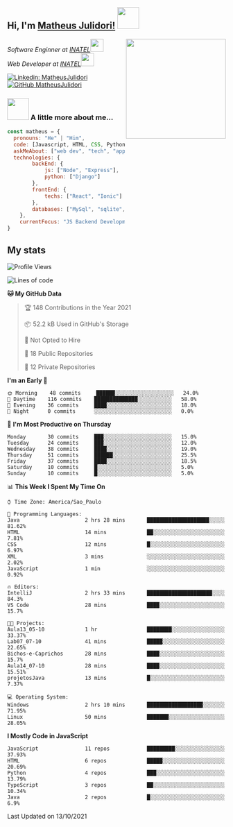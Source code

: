 <h2> Hi, I'm <a href="https://matheusjulidori.github.io" target="_blank">Matheus Julidori!</a> <img src="https://media.giphy.com/media/12oufCB0MyZ1Go/giphy.gif" width="50"></h2>
<img align='right' src="https://media.giphy.com/media/M9gbBd9nbDrOTu1Mqx/giphy.gif" width="230">
<p><em>Software Enginner at <a href="http://www.inatel.br" target="_blank">INATEL</a><img src="https://media.giphy.com/media/fYSnHlufseco8Fh93Z/giphy.gif" width="30"></br>
  Web Developer at <a href="http://www.inatel.br" target="_blank">INATEL</a><img src="https://media.giphy.com/media/WUlplcMpOCEmTGBtBW/giphy.gif" width="30"> 
</em></p>

[![Linkedin: MatheusJulidori](https://img.shields.io/badge/-MatheusJulidori-blue?style=flat-square&logo=Linkedin&logoColor=white&link=https://www.linkedin.com/in/MatheusJulidori/)](https://www.linkedin.com/in/MatheusJulidori/)
[![GitHub MatheusJulidori](https://img.shields.io/github/followers/matheusjulidori?label=follow&style=social)](https://github.com/MatheusJulidori)


### <img src="https://media.giphy.com/media/VgCDAzcKvsR6OM0uWg/giphy.gif" width="50"> A little more about me...  

```javascript
const matheus = {
  pronouns: "He" | "Him",
  code: [Javascript, HTML, CSS, Python, Java, C++, C],
  askMeAbout: ["web dev", "tech", "app dev", "games"],
  technologies: {
        backEnd: {
            js: ["Node", "Express"],
            python: ["Django"]
        },
        frontEnd: {
            techs: ["React", "Ionic"]
        },
        databases: ["MySql", "sqlite","PostgreSQL"],
    },
    currentFocus: "JS Backend Development",
}
```
<h2>My stats</h2>

<!--START_SECTION:waka-->
![Profile Views](http://img.shields.io/badge/Profile%20Views-14-blue)

![Lines of code](https://img.shields.io/badge/From%20Hello%20World%20I%27ve%20Written-497638%20lines%20of%20code-blue)

**🐱 My GitHub Data** 

> 🏆 148 Contributions in the Year 2021
 > 
> 📦 52.2 kB Used in GitHub's Storage 
 > 
> 🚫 Not Opted to Hire
 > 
> 📜 18 Public Repositories 
 > 
> 🔑 12 Private Repositories  
 > 
**I'm an Early 🐤** 

```text
🌞 Morning    48 commits     ██████░░░░░░░░░░░░░░░░░░░   24.0% 
🌆 Daytime    116 commits    ██████████████░░░░░░░░░░░   58.0% 
🌃 Evening    36 commits     ████░░░░░░░░░░░░░░░░░░░░░   18.0% 
🌙 Night      0 commits      ░░░░░░░░░░░░░░░░░░░░░░░░░   0.0%

```
📅 **I'm Most Productive on Thursday** 

```text
Monday       30 commits     ███░░░░░░░░░░░░░░░░░░░░░░   15.0% 
Tuesday      24 commits     ███░░░░░░░░░░░░░░░░░░░░░░   12.0% 
Wednesday    38 commits     ████░░░░░░░░░░░░░░░░░░░░░   19.0% 
Thursday     51 commits     ██████░░░░░░░░░░░░░░░░░░░   25.5% 
Friday       37 commits     ████░░░░░░░░░░░░░░░░░░░░░   18.5% 
Saturday     10 commits     █░░░░░░░░░░░░░░░░░░░░░░░░   5.0% 
Sunday       10 commits     █░░░░░░░░░░░░░░░░░░░░░░░░   5.0%

```


📊 **This Week I Spent My Time On** 

```text
⌚︎ Time Zone: America/Sao_Paulo

💬 Programming Languages: 
Java                     2 hrs 28 mins       ████████████████████░░░░░   81.62% 
HTML                     14 mins             ██░░░░░░░░░░░░░░░░░░░░░░░   7.81% 
CSS                      12 mins             █░░░░░░░░░░░░░░░░░░░░░░░░   6.97% 
XML                      3 mins              ░░░░░░░░░░░░░░░░░░░░░░░░░   2.02% 
JavaScript               1 min               ░░░░░░░░░░░░░░░░░░░░░░░░░   0.92%

🔥 Editors: 
IntelliJ                 2 hrs 33 mins       █████████████████████░░░░   84.3% 
VS Code                  28 mins             ████░░░░░░░░░░░░░░░░░░░░░   15.7%

🐱‍💻 Projects: 
Aula13_05-10             1 hr                ████████░░░░░░░░░░░░░░░░░   33.37% 
Lab07_07-10              41 mins             █████░░░░░░░░░░░░░░░░░░░░   22.65% 
Bichos-e-Caprichos       28 mins             ████░░░░░░░░░░░░░░░░░░░░░   15.7% 
Aula14_07-10             28 mins             ████░░░░░░░░░░░░░░░░░░░░░   15.51% 
projetosJava             13 mins             █░░░░░░░░░░░░░░░░░░░░░░░░   7.37%

💻 Operating System: 
Windows                  2 hrs 10 mins       ██████████████████░░░░░░░   71.95% 
Linux                    50 mins             ███████░░░░░░░░░░░░░░░░░░   28.05%

```

**I Mostly Code in JavaScript** 

```text
JavaScript               11 repos            █████████░░░░░░░░░░░░░░░░   37.93% 
HTML                     6 repos             █████░░░░░░░░░░░░░░░░░░░░   20.69% 
Python                   4 repos             ███░░░░░░░░░░░░░░░░░░░░░░   13.79% 
TypeScript               3 repos             ██░░░░░░░░░░░░░░░░░░░░░░░   10.34% 
Java                     2 repos             █░░░░░░░░░░░░░░░░░░░░░░░░   6.9%

```



 Last Updated on 13/10/2021
<!--END_SECTION:waka-->
